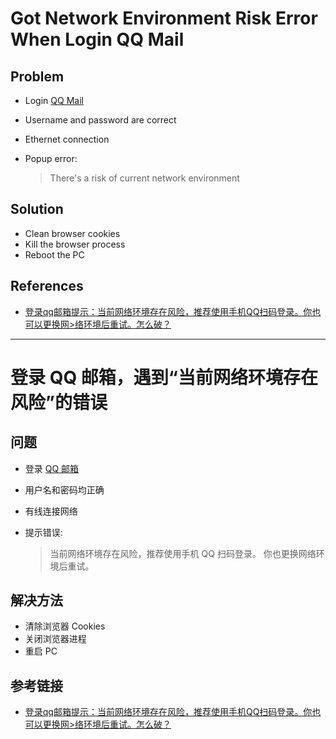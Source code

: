 # Got Network Environment Risk Error When Login QQ Mail

## Problem
* Login [QQ Mail](https://mail.qq.com/)
* Username and password are correct
* Ethernet connection
* Popup error:

  > There's a risk of current network environment

## Solution
* Clean browser cookies
* Kill the browser process
* Reboot the PC

## References
* [登录qq邮箱提示：当前网络环境存在风险，推荐使用手机QQ扫码登录。你也可以更换网>络环境后重试。怎么破？](https://www.zhihu.com/question/500862527)

-------

# 登录 QQ 邮箱，遇到“当前网络环境存在风险”的错误

## 问题
* 登录 [QQ 邮箱](https://mail.qq.com/)
* 用户名和密码均正确
* 有线连接网络
* 提示错误:

  > 当前网络环境存在风险，推荐使用手机 QQ 扫码登录。
  > 你也更换网络环境后重试。

## 解决方法
* 清除浏览器 Cookies
* 关闭浏览器进程
* 重启 PC

## 参考链接
* [登录qq邮箱提示：当前网络环境存在风险，推荐使用手机QQ扫码登录。你也可以更换网>络环境后重试。怎么破？](https://www.zhihu.com/question/500862527)
